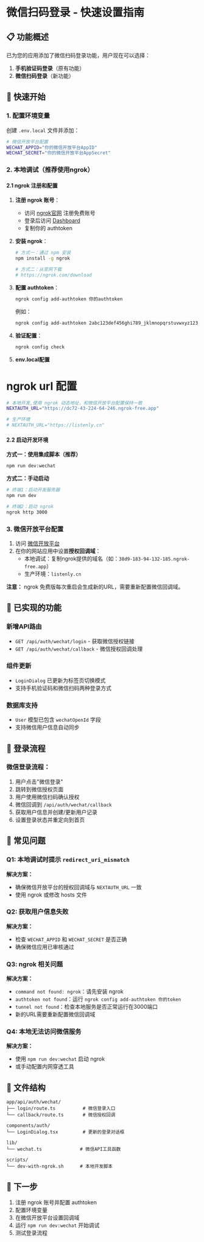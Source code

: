# 微信扫码登录 - 快速设置指南

## 📋 功能概述

已为您的应用添加了微信扫码登录功能，用户现在可以选择：
1. **手机验证码登录**（原有功能）
2. **微信扫码登录**（新功能）

## 🚀 快速开始

### 1. 配置环境变量

创建 `.env.local` 文件并添加：

```bash
# 微信开放平台配置
WECHAT_APPID="你的微信开放平台AppID"
WECHAT_SECRET="你的微信开放平台AppSecret"
```

### 2. 本地调试（推荐使用ngrok）

#### 2.1 ngrok 注册和配置
1. **注册 ngrok 账号**：
   - 访问 [ngrok官网](https://ngrok.com/) 注册免费账号
   - 登录后访问 [Dashboard](https://dashboard.ngrok.com/get-started/your-authtoken)
   - 复制你的 authtoken

2. **安装 ngrok**：
   ```bash
   # 方式一：通过 npm 安装
   npm install -g ngrok
   
   # 方式二：从官网下载
   # https://ngrok.com/download
   ```

3. **配置 authtoken**：
   ```bash
   ngrok config add-authtoken 你的authtoken
   ```
   例如：
   ```bash
   ngrok config add-authtoken 2abc123def456ghi789_jklmnopqrstuvwxyz123456789
   ```

4. **验证配置**：
   ```bash
   ngrok config check
   ```

5. **env.local配置**
  # ngrok url 配置
  ```bash
  # 本地开发,使用 ngrok 动态地址，和微信开放平台配置保持一致
  NEXTAUTH_URL="https://dc72-43-224-64-246.ngrok-free.app"
  
  # 生产环境
  # NEXTAUTH_URL="https://listenly.cn"
  ```

#### 2.2 启动开发环境

**方式一：使用集成脚本（推荐）**
```bash
npm run dev:wechat
```

**方式二：手动启动**
```bash
# 终端1：启动开发服务器
npm run dev

# 终端2：启动 ngrok
ngrok http 3000
```

### 3. 微信开放平台配置

1. 访问 [微信开放平台](https://open.weixin.qq.com/)
2. 在你的网站应用中设置**授权回调域**：
   - 本地调试：复制ngrok提供的域名（如：`38d9-183-94-132-185.ngrok-free.app`）
   - 生产环境：`listenly.cn`

**注意：** ngrok 免费版每次重启会生成新的URL，需要重新配置微信回调域。

## 🔧 已实现的功能

### 新增API路由
- `GET /api/auth/wechat/login` - 获取微信授权链接
- `GET /api/auth/wechat/callback` - 微信授权回调处理

### 组件更新
- `LoginDialog` 已更新为标签页切换模式
- 支持手机验证码和微信扫码两种登录方式

### 数据库支持
- `User` 模型已包含 `wechatOpenId` 字段
- 支持微信用户信息自动同步

## 🔄 登录流程

### 微信登录流程：
1. 用户点击"微信登录"
2. 跳转到微信授权页面
3. 用户使用微信扫码确认授权
4. 微信回调到 `/api/auth/wechat/callback`
5. 获取用户信息并创建/更新用户记录
6. 设置登录状态并重定向到首页

## 🐛 常见问题

### Q1: 本地调试时提示 `redirect_uri_mismatch`
**解决方案：**
- 确保微信开放平台的授权回调域与 `NEXTAUTH_URL` 一致
- 使用 ngrok 或修改 hosts 文件

### Q2: 获取用户信息失败
**解决方案：**
- 检查 `WECHAT_APPID` 和 `WECHAT_SECRET` 是否正确
- 确保微信应用已审核通过

### Q3: ngrok 相关问题
**解决方案：**
- `command not found: ngrok`：请先安装 ngrok
- `authtoken not found`：运行 `ngrok config add-authtoken 你的token`
- `tunnel not found`：检查本地服务是否正常运行在3000端口
- 新的URL需要重新配置微信回调域

### Q4: 本地无法访问微信服务
**解决方案：**
- 使用 `npm run dev:wechat` 启动 ngrok
- 或手动配置内网穿透工具

## 📁 文件结构

```
app/api/auth/wechat/
├── login/route.ts          # 微信登录入口
└── callback/route.ts       # 微信授权回调

components/auth/
└── LoginDialog.tsx         # 更新的登录对话框

lib/
└── wechat.ts              # 微信API工具函数

scripts/
└── dev-with-ngrok.sh      # 本地开发脚本
```

## 🎯 下一步

1. 注册 ngrok 账号并配置 authtoken
2. 配置环境变量
3. 在微信开放平台设置回调域
4. 运行 `npm run dev:wechat` 开始调试
5. 测试登录流程

